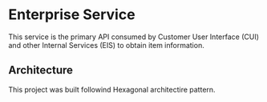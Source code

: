 # Enterprise Service
This service is the primary API consumed by Customer User Interface (CUI) and other Internal Services (EIS) to obtain item information.



## Architecture
This project was built followind Hexagonal architectire pattern.
